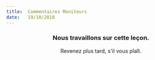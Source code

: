 ```yaml
---
title:  Commentaires Moniteurs
date:   19/10/2018
---
```


### <center>Nous travaillons sur cette leçon.</center>
<center>Revenez plus tard, s'il vous plaît.</center>